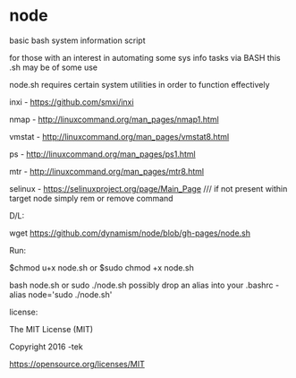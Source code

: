 # node

basic bash system information script

for those with an interest in automating some sys info tasks via BASH this .sh may be of some use

node.sh requires certain system utilities in order to function effectively

inxi -    https://github.com/smxi/inxi

nmap -    http://linuxcommand.org/man_pages/nmap1.html

vmstat -  http://linuxcommand.org/man_pages/vmstat8.html

ps -      http://linuxcommand.org/man_pages/ps1.html

mtr -     http://linuxcommand.org/man_pages/mtr8.html

selinux - https://selinuxproject.org/page/Main_Page   /// if not present within target node simply rem or remove command


D/L:

wget https://github.com/dynamism/node/blob/gh-pages/node.sh

Run:

$chmod u+x node.sh or $sudo chmod +x node.sh 

bash node.sh or sudo ./node.sh possibly drop an alias into your .bashrc - alias node='sudo ./node.sh'



license:


The MIT License (MIT)

Copyright 2016 -tek

https://opensource.org/licenses/MIT



